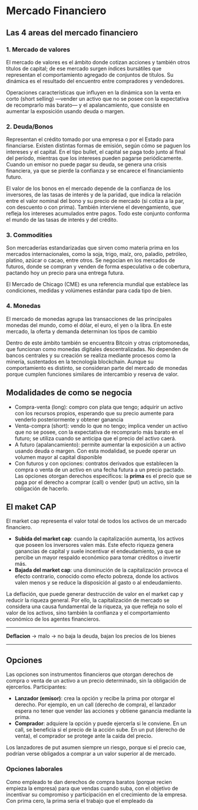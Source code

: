 # Mercado Financiero
## Las 4 areas del mercado financiero

### 1. Mercado de valores 
El mercado de valores es el ámbito donde cotizan acciones y también otros títulos de capital; de ese mercado surgen índices bursátiles que representan el comportamiento agregado de conjuntos de títulos. Su dinámica es el resultado del encuentro entre compradores y vendedores. 

Operaciones características que influyen en la dinámica son la venta en corto (short selling) —vender un activo que no se posee con la expectativa de recomprarlo más barato— y el apalancamiento, que consiste en aumentar la exposición usando deuda o margen.

### 2. Deuda/Bonos
Representan el crédito tomado por una empresa o por el Estado para financiarse. Existen distintas formas de emisión, según cómo se paguen los intereses y el capital. En el tipo bullet, el capital se paga todo junto al final del período, mientras que los intereses pueden pagarse periódicamente. Cuando un emisor no puede pagar su deuda, se genera una crisis financiera, ya que se pierde la confianza y se encarece el financiamiento futuro.

El valor de los bonos en el mercado depende de la confianza de los inversores, de las tasas de interés y de la paridad, que indica la relación entre el valor nominal del bono y su precio de mercado (si cotiza a la par, con descuento o con prima). También interviene el devengamiento, que refleja los intereses acumulados entre pagos. Todo este conjunto conforma el mundo de las tasas de interés y del crédito.

### 3. Commodities
Son mercaderías estandarizadas que sirven como materia prima en los mercados internacionales, como la soja, trigo, maíz, oro, paladio, petróleo, platino, azúcar o cacao, entre otros. Se negocian en los mercados de futuros, donde se compran y venden de forma especulativa o de cobertura, pactando hoy un precio para una entrega futura. 

El Mercado de Chicago (CME) es una referencia mundial que establece las condiciones, medidas y volúmenes estándar para cada tipo de bien.

### 4. Monedas
El mercado de monedas agrupa las transacciones de las principales monedas del mundo, como el dólar, el euro, el yen o la libra. En este mercado, la oferta y demanda determinan los tipos de cambio

Dentro de este ámbito también se encuentra Bitcoin y otras criptomonedas, que funcionan como monedas digitales descentralizadas. No dependen de bancos centrales y su creación se realiza mediante procesos como la minería, sustentados en la tecnología blockchain. Aunque su comportamiento es distinto, se consideran parte del mercado de monedas porque cumplen funciones similares de intercambio y reserva de valor.


## Modalidades de como se negocia
- Compra-venta (long): compro con plata que tengo; adquirir un activo con los recursos propios, esperando que su precio aumente para venderlo posteriormente y obtener ganancia
- Venta-compra (short): vendo lo que no tengo; implica vender un activo que no se posee, con la expectativa de recomprarlo más barato en el futuro; se utiliza cuando se anticipa que el precio del activo caerá.
- A futuro (apalancamiento): permite aumentar la exposición a un activo usando deuda o margen. Con esta modalidad, se puede operar un volumen mayor al capital disponible
- Con futuros y con opciones: contratos derivados que establecen la compra o venta de un activo en una fecha futura a un precio pactado. Las opciones otorgan derechos específicos: la **prima** es el precio que se paga por el derecho a comprar (call) o vender (put) un activo, sin la obligación de hacerlo.

## El maket CAP
El market cap representa el valor total de todos los activos de un mercado financiero.

- **Subida del market cap**: cuando la capitalización aumenta, los activos que poseen los inversores valen más. Este efecto riqueza genera ganancias de capital y suele incentivar el endeudamiento, ya que se percibe un mayor respaldo económico para tomar créditos o invertir más.
- **Bajada del market cap**: una disminución de la capitalización provoca el efecto contrario, conocido como efecto pobreza, donde los activos valen menos y se reduce la disposición al gasto o al endeudamiento.

La deflación, que puede generar destrucción de valor en el market cap y reducir la riqueza general. Por ello, la capitalización de mercado se considera una causa fundamental de la riqueza, ya que refleja no solo el valor de los activos, sino también la confianza y el comportamiento económico de los agentes financieros.

---

**Deflacion** -> malo -> no baja la deuda, bajan los precios de los bienes

---

## Opciones
Las opciones son instrumentos financieros que otorgan derechos de compra o venta de un activo a un precio determinado, sin la obligación de ejercerlos. Participantes:
- **Lanzador (emisor)**: crea la opción y recibe la prima por otorgar el derecho. Por ejemplo, en un call (derecho de compra), el lanzador espera no tener que vender las acciones y obtiene ganancia mediante la prima.
- **Comprador**: adquiere la opción y puede ejercerla si le conviene. En un call, se beneficia si el precio de la acción sube. En un put (derecho de venta), el comprador se protege ante la caída del precio.

Los lanzadores de put asumen siempre un riesgo, porque si el precio cae, podrían verse obligados a comprar a un valor superior al de mercado.

### Opciones laborales
Como empleado te dan derechos de compra baratos (porque recien empieza la empresa) para que vendas cuando suba, con el objetivo de incentivar su compromiso y participación en el crecimiento de la empresa. Con prima cero, la prima seria el trabajo que el empleado da 
